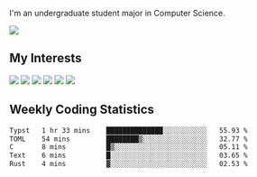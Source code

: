I'm an undergraduate student major in Computer Science.

![](https://github-readme-stats.vercel.app/api?username=littzhch&theme=radical)

## My Interests

![](https://img.shields.io/badge/Python-3776AB?style=flat&labelColor=FFD43B&logoColor=3776AB&logo=python)
![](https://img.shields.io/badge/C-00599C?style=flat&labelColor=01427d&logoColor=6295cb&logo=c)
![](https://img.shields.io/badge/Rust-ffffff?style=flat&labelColor=ffffff&logoColor=000000&logo=rust)
![](https://img.shields.io/badge/LaTeX-008080?style=flat&labelColor=eeece5&logoColor=008080&logo=latex)
![](https://img.shields.io/badge/OpenGL-5487b2?style=flat&labelColor=ffffff&logoColor=5487b2&logo=opengl)
![](https://img.shields.io/badge/archlinux-1793d1?style=flat&labelColor=333333&logoColor=1793d1&logo=archlinux)

## Weekly Coding Statistics
<!--START_SECTION:waka-->

```txt
Typst   1 hr 33 mins    ██████████████░░░░░░░░░░░   55.93 %
TOML    54 mins         ████████▒░░░░░░░░░░░░░░░░   32.77 %
C       8 mins          █▒░░░░░░░░░░░░░░░░░░░░░░░   05.11 %
Text    6 mins          █░░░░░░░░░░░░░░░░░░░░░░░░   03.65 %
Rust    4 mins          ▓░░░░░░░░░░░░░░░░░░░░░░░░   02.53 %
```

<!--END_SECTION:waka-->
